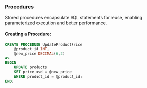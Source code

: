 ###  Procedures
Stored procedures encapsulate SQL statements for reuse, enabling parameterized execution and better performance.

#### **Creating a Procedure:**
```sql
CREATE PROCEDURE UpdateProductPrice
    @product_id INT,
    @new_price DECIMAL(6,2)
AS
BEGIN
    UPDATE products
    SET price_usd = @new_price
    WHERE product_id = @product_id;
END;
```